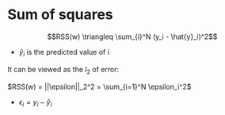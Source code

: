 # Sum of squares

$$RSS(w) \triangleq \sum_{i}^N (y_i - \hat{y}_i)^2$$

* $\hat{y}_i$ is the predicted value of i

It can be viewed as the $l_2$ of error: 

$RSS(w) = ||\epsilon||_2^2 = \sum_{i=1}^N \epsilon_i^2$ 

* $\epsilon_i =y_i - \hat{y}_i$

